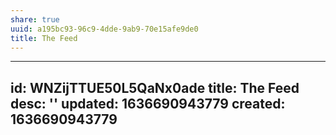 ```yaml
---
share: true
uuid: a195bc93-96c9-4dde-9ab9-70e15afe9de0
title: The Feed
---
```

---
id: WNZijTTUE50L5QaNx0ade
title: The Feed
desc: ''
updated: 1636690943779
created: 1636690943779
---